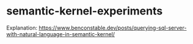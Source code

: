 # semantic-kernel-experiments

Explanation: https://www.benconstable.dev/posts/querying-sql-server-with-natural-language-in-semantic-kernel/
